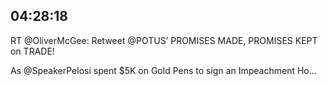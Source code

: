 ## 04:28:18
RT @OliverMcGee: Retweet @POTUS’ PROMISES MADE, PROMISES KEPT on TRADE!

As @SpeakerPelosi spent $5K on Gold Pens to sign an Impeachment Ho…
